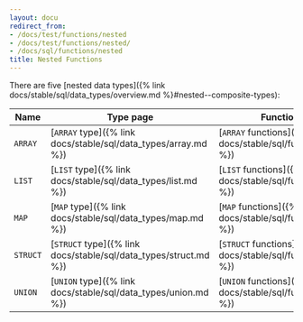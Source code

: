 ```yaml
---
layout: docu
redirect_from:
- /docs/test/functions/nested
- /docs/test/functions/nested/
- /docs/sql/functions/nested
title: Nested Functions
---
```


There are five [nested data types]({% link docs/stable/sql/data_types/overview.md %}#nested--composite-types):

| Name | Type page | Functions page |
|--|---|---|
| `ARRAY`  | [`ARRAY` type]({% link docs/stable/sql/data_types/array.md %})   | [`ARRAY` functions]({% link docs/stable/sql/functions/array.md %})   |
| `LIST`   | [`LIST` type]({% link docs/stable/sql/data_types/list.md %})     | [`LIST` functions]({% link docs/stable/sql/functions/list.md %})     |
| `MAP`    | [`MAP` type]({% link docs/stable/sql/data_types/map.md %})       | [`MAP` functions]({% link docs/stable/sql/functions/map.md %})       |
| `STRUCT` | [`STRUCT` type]({% link docs/stable/sql/data_types/struct.md %}) | [`STRUCT` functions]({% link docs/stable/sql/functions/struct.md %}) |
| `UNION`  | [`UNION` type]({% link docs/stable/sql/data_types/union.md %})   | [`UNION` functions]({% link docs/stable/sql/functions/union.md %})   |